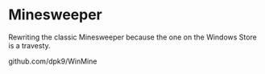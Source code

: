 # Minesweeper
Rewriting the classic Minesweeper because the one on the Windows Store is a travesty.

github.com/dpk9/WinMine